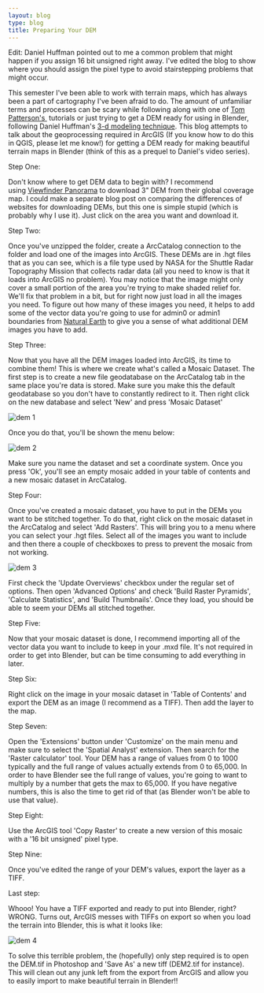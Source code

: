 ```yaml
---
layout: blog
type: blog
title: Preparing Your DEM
---
```

Edit: Daniel Huffman pointed out to me a common problem that might happen if you assign 16 bit unsigned right away. I've edited the blog to show where you should assign the pixel type to avoid stairstepping problems that might occur.

This semester I've been able to work with terrain maps, which has always been a part of cartography I've been afraid to do. The amount of unfamiliar terms and processes can be scary while following along with one of <a href="http://shadedrelief.com/" target="_blank">Tom Patterson's </a> tutorials or just trying to get a DEM ready for using in Blender, following Daniel Huffman's <a href="https://somethingaboutmaps.wordpress.com/2014/01/01/blender-tutorial/" target="_blank">3-d modeling technique</a>. This blog attempts to talk about the geoprocessing required in ArcGIS (If you know how to do this in QGIS, please let me know!) for getting a DEM ready for making beautiful terrain maps in Blender (think of this as a prequel to Daniel's video series).

Step One:

Don't know where to get DEM data to begin with? I recommend using <a href="http://www.viewfinderpanoramas.org/Coverage%20map%20viewfinderpanoramas_org3.htm" target="_blank">Viewfinder Panorama</a> to download 3" DEM from their global coverage map. I could make a separate blog post on comparing the differences of websites for downloading DEMs, but this one is simple stupid (which is probably why I use it). Just click on the area you want and download it.

Step Two:

Once you've unzipped the folder, create a ArcCatalog connection to the folder and load one of the images into ArcGIS. These DEMs are in .hgt files that as you can see, which is a file type used by NASA for the Shuttle Radar Topography Mission that collects radar data (all you need to know is that it loads into ArcGIS no problem). You may notice that the image might only cover a small portion of the area you're trying to make shaded relief for. We'll fix that problem in a bit, but for right now just load in all the images you need. To figure out how many of these images you need, it helps to add some of the vector data you're going to use for admin0 or admin1 boundaries from <a href="http://naturalearthdata.com/downloads/" target="_blank">Natural Earth</a> to give you a sense of what additional DEM images you have to add.

Step Three:

Now that you have all the DEM images loaded into ArcGIS, its time to combine them! This is where we create what's called a Mosaic Dataset. The first step is to create a new file geodatabase on the ArcCatalog tab in the same place you're data is stored. Make sure you make this the default geodatabase so you don't have to constantly redirect to it. Then right click on the new database and select 'New' and press 'Mosaic Dataset'

![dem 1](../../../../assets/img/blog/dem1.png)

Once you do that, you'll be shown the menu below:

![dem 2](../../../../assets/img/blog/dem2.png)

Make sure you name the dataset and set a coordinate system. Once you press 'Ok', you'll see an empty mosaic added in your table of contents and a new mosaic dataset in ArcCatalog.

Step Four:

Once you've created a mosaic dataset, you have to put in the DEMs you want to be stitched together. To do that, right click on the mosaic dataset in the ArcCatalog and select 'Add Rasters'. This will bring you to a menu where you can select your .hgt files. Select all of the images you want to include and then there a couple of checkboxes to press to prevent the mosaic from not working.

![dem 3](../../../../assets/img/blog/dem3.png)

First check the 'Update Overviews' checkbox under the regular set of options. Then open 'Advanced Options' and check 'Build Raster Pyramids', 'Calculate Statistics', and 'Build Thumbnails'. Once they load, you should be able to seem your DEMs all stitched together.

Step Five:

Now that your mosaic dataset is done, I recommend importing all of the vector data you want to include to keep in your .mxd file. It's not required in order to get into Blender, but can be time consuming to add everything in later.

Step Six:

Right click on the image in your mosaic dataset in 'Table of Contents' and export the DEM as an image (I recommend as a TIFF). Then add the layer to the map.

Step Seven:

Open the 'Extensions' button under 'Customize' on the main menu and make sure to select the 'Spatial Analyst' extension. Then search for the 'Raster calculator' tool. Your DEM has a range of values from 0 to 1000 typically and the full range of values actually extends from 0 to 65,000. In order to have Blender see the full range of values, you're going to want to multiply by a number that gets the max to 65,000. If you have negative numbers, this is also the time to get rid of that (as Blender won't be able to use that value).

Step Eight:

Use the ArcGIS tool 'Copy Raster' to create a new version of this mosaic with a '16 bit unsigned' pixel type.

Step Nine:

Once you've edited the range of your DEM's values, export the layer as a TIFF.

Last step:

Whooo! You have a TIFF exported and ready to put into Blender, right? WRONG. Turns out, ArcGIS messes with TIFFs on export so when you load the terrain into Blender, this is what it looks like:

![dem 4](../../../../assets/img/blog/dem4.png)

To solve this terrible problem, the (hopefully) only step required is to open the DEM.tif in Photoshop and 'Save As' a new tiff (DEM2.tif for instance). This will clean out any junk left from the export from ArcGIS and allow you to easily import to make beautiful terrain in Blender!!
